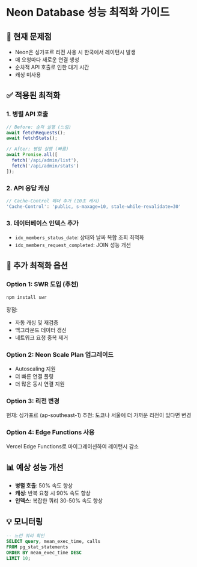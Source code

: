 # Neon Database 성능 최적화 가이드

## 🐌 현재 문제점
- Neon은 싱가포르 리전 사용 시 한국에서 레이턴시 발생
- 매 요청마다 새로운 연결 생성
- 순차적 API 호출로 인한 대기 시간
- 캐싱 미사용

## ✅ 적용된 최적화

### 1. **병렬 API 호출**
```typescript
// Before: 순차 실행 (느림)
await fetchRequests();
await fetchStats();

// After: 병렬 실행 (빠름)
await Promise.all([
  fetch('/api/admin/list'),
  fetch('/api/admin/stats')
]);
```

### 2. **API 응답 캐싱**
```typescript
// Cache-Control 헤더 추가 (10초 캐시)
'Cache-Control': 'public, s-maxage=10, stale-while-revalidate=30'
```

### 3. **데이터베이스 인덱스 추가**
- `idx_members_status_date`: 상태와 날짜 복합 조회 최적화
- `idx_members_request_completed`: JOIN 성능 개선

## 🚀 추가 최적화 옵션

### Option 1: SWR 도입 (추천)
```bash
npm install swr
```

장점:
- 자동 캐싱 및 재검증
- 백그라운드 데이터 갱신
- 네트워크 요청 중복 제거

### Option 2: Neon Scale Plan 업그레이드
- Autoscaling 지원
- 더 빠른 연결 풀링
- 더 많은 동시 연결 지원

### Option 3: 리전 변경
현재: 싱가포르 (ap-southeast-1)
추천: 도쿄나 서울에 더 가까운 리전이 있다면 변경

### Option 4: Edge Functions 사용
Vercel Edge Functions로 마이그레이션하여 레이턴시 감소

## 📊 예상 성능 개선
- **병렬 호출**: 50% 속도 향상
- **캐싱**: 반복 요청 시 90% 속도 향상
- **인덱스**: 복잡한 쿼리 30-50% 속도 향상

## 💡 모니터링
```sql
-- 느린 쿼리 확인
SELECT query, mean_exec_time, calls
FROM pg_stat_statements
ORDER BY mean_exec_time DESC
LIMIT 10;
```
